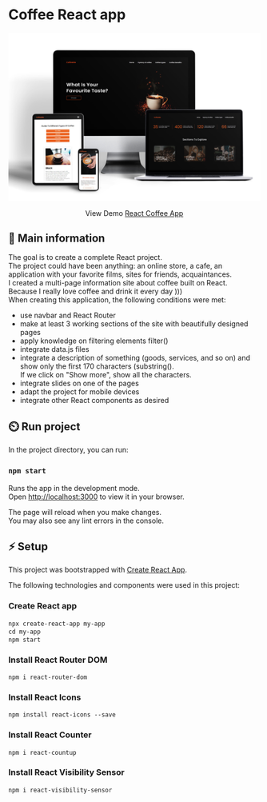 # Coffee React app

![cover](.../../src/assets/cover.jpg)

<center> View Demo <a href="" target="_blank">React Coffee App</a> </center>

## 🦉 Main information

The goal is to create a complete React project.\
The project could have been anything: an online store, a cafe, an application with your favorite films, sites for friends, acquaintances.\
I created a multi-page information site about coffee  built on React.\
Because I really love coffee and drink it every day ))) \
When creating this application, the following conditions were met:
- use navbar and React Router
- make at least 3 working sections of the site with beautifully designed pages
- apply knowledge on filtering elements filter()
- integrate data.js files
- integrate a description of something (goods, services, and so on) and show only the first 170 characters (substring().\
  If we click on "Show more", show all the characters.
- integrate slides on one of the pages
- adapt the project for mobile devices
- integrate other React components as desired


## ⏲️ Run project

In the project directory, you can run:

### `npm start`

Runs the app in the development mode.\
Open [http://localhost:3000](http://localhost:3000) to view it in your browser.

The page will reload when you make changes.\
You may also see any lint errors in the console.

## ⚡ Setup

This project was bootstrapped with [Create React App](https://github.com/facebook/create-react-app). 

The following technologies and components were used in this project:

### Create React app

```
npx create-react-app my-app
cd my-app
npm start
```
### Install React Router DOM
```
npm i react-router-dom
```
### Install React Icons
```
npm install react-icons --save
```
### Install React Counter
```
npm i react-countup
```
### Install React Visibility Sensor
```
npm i react-visibility-sensor
```